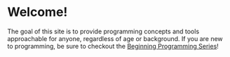 # Welcome!
The goal of this site is to provide programming concepts and tools approachable for anyone, regardless of age or background. If you are new to programming, be sure to checkout the [Beginning Programming Series](post/beginning-programming-lesson-01/)!
